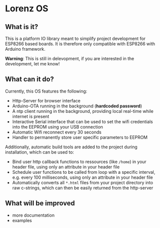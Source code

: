 # Lorenz OS

## What is it?

This is a platform IO library meant to simplify project development for ESP8266 based boards.
It is therefore only compatible with ESP8266 with Arduino framework.

**Warning**: This is still in delevopment, if you are interested in the development, let me know!

## What can it do?

Currently, this OS features the following:

* Http-Server for browser interface
* Arduino-OTA running in the background (**hardcoded password**)
* A ntp client running in the background, providing local real-time while internet is present
* Interactive Serial interface that can be used to set the wifi credentials into the EEPROM using your USB connection
* Automatic Wifi reconnect every 30 seconds
* Handler to permanently store user specific parameters to EEPROM

Additionally, automatic build tools are added to the project during installation, which can be used to:

* Bind user http callback functions to ressources (like `/home`) in your header file, using only an attribute in your header file
* Schedule user functions to be called from loop with a specific interval, e.g. every 100 milliseconds, using only an attribute in your header file
* Automatically converts all `*.html` files from your project directory into raw c-strings, which can then be easily returned from the http-server

## What will be improved

* more documentation
* examples 
